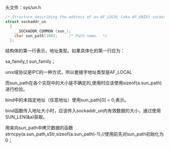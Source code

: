 头文件：sys/un.h
```c
/* Structure describing the address of an AF_LOCAL (aka AF_UNIX) socket.  */
struct sockaddr_un
  {
    __SOCKADDR_COMMON (sun_);
    char sun_path[108];		/* Path name.  */
  };
```
结构体的第一行表示，地址类型。如果具体化的第一行应为：

sa_family_t sun_family； 

unix域协议是IPC的一种方式，所以套接字地址类型是AF_LOCAL

而sun_path在各个实现中的大小是不确定的,使用时应该使用sizeof(a.sun_path)进行检验。

bind中的未指定地址（任意地址）使用sun_path[0] = 0;表示。

bind函数传入地址大小时，应该传入sockaddr_un内有效数据的大小，通过使用SUN_LEN(&a)获取。

用来向sun_path中拷贝数据的函数strncpy(a.sun_path,sStr,sizeof(a.sun_path)-1);//使用前先对sun_path初始化为0；
